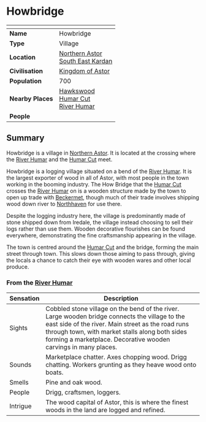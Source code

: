# Howbridge

| []() | |
| --- | --- |
| **Name** | Howbridge |
| **Type** | Village |
| **Location** | [Northern Astor](../regions/northern-astor.md)<br>[South East Kardan](../regions/south-east-kardan.md) |
| **Civilisation** | [Kingdom of Astor](../../civilisations/kingdom-of-astor/kingdom-of-astor.md) |
| **Population** | 700 |
| **Nearby Places** | [Hawkswood](../forests/hawkswood.md)<br>[Humar Cut](../roads/humar-cut.md)<br>[River Humar](../rivers-lakes/river-humar.md) |
| **People** | |

## Summary

Howbridge is a village in [Northern Astor](../regions/northern-astor.md). It is located at the crossing where the [River Humar](../rivers-lakes/river-humar.md) and the [Humar Cut](../roads/humar-cut.md) meet.

Howbridge is a logging village situated on a bend of the [River Humar](../rivers-lakes/river-humar.md). It is the largest exporter of wood in all of Astor, with most people in the town working in the booming industry. The How Bridge that the [Humar Cut](../roads/humar-cut.md) crosses the [River Humar](../rivers-lakes/river-humar.md) on is a wooden structure made by the town to open up trade with [Beckermet](beckermet.md), though much of their trade involves shipping wood down river to [Northhaven](../cities/northhaven.md) for use there.

Despite the logging industry here, the village is predominantly made of stone shipped down from Iredale, the village instead choosing to sell their logs rather than use them. Wooden decorative flourishes can be found everywhere, demonstrating the fine craftsmanship appearing in the village.

The town is centred around the [Humar Cut](../roads/humar-cut.md) and the bridge, forming the main street through town. This slows down those aiming to pass through, giving the locals a chance to catch their eye with wooden wares and other local produce.

### From the [River Humar](../rivers-lakes/river-humar.md)

| Sensation | Description |
| ---- | --- |
| Sights | Cobbled stone village on the bend of the river. Large wooden bridge connects the village to the east side of the river. Main street as the road runs through town, with market stalls along both sides forming a marketplace. Decorative wooden carvings in many places. |
| Sounds | Marketplace chatter. Axes chopping wood. Drigg chatting. Workers grunting as they heave wood onto boats. |
| Smells | Pine and oak wood. |
| People | Drigg, craftsmen, loggers. |
| Intrigue | The wood capital of Astor, this is where the finest woods in the land are logged and refined. |

